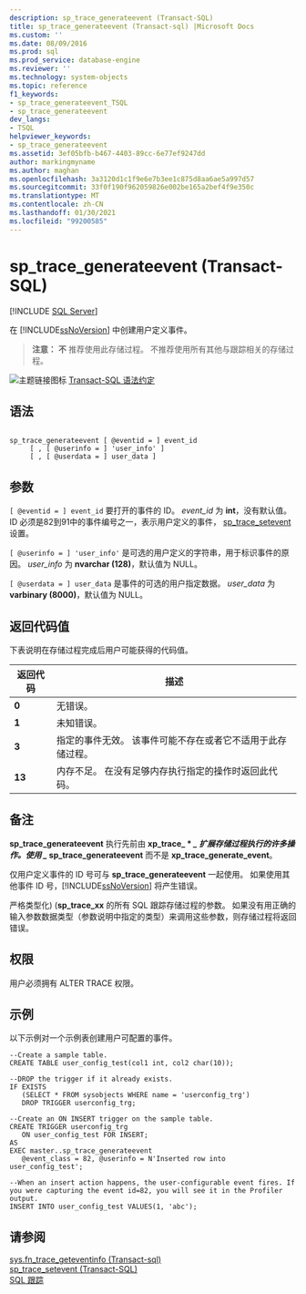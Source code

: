 ```yaml
---
description: sp_trace_generateevent (Transact-SQL)
title: sp_trace_generateevent (Transact-sql) |Microsoft Docs
ms.custom: ''
ms.date: 08/09/2016
ms.prod: sql
ms.prod_service: database-engine
ms.reviewer: ''
ms.technology: system-objects
ms.topic: reference
f1_keywords:
- sp_trace_generateevent_TSQL
- sp_trace_generateevent
dev_langs:
- TSQL
helpviewer_keywords:
- sp_trace_generateevent
ms.assetid: 3ef05bfb-b467-4403-89cc-6e77ef9247dd
author: markingmyname
ms.author: maghan
ms.openlocfilehash: 3a3120d1c1f9e6e7b3ee1c875d8aa6ae5a997d57
ms.sourcegitcommit: 33f0f190f962059826e002be165a2bef4f9e350c
ms.translationtype: MT
ms.contentlocale: zh-CN
ms.lasthandoff: 01/30/2021
ms.locfileid: "99200585"
---
```

# <a name="sp_trace_generateevent-transact-sql"></a>sp_trace_generateevent (Transact-SQL)
[!INCLUDE [SQL Server](../../includes/applies-to-version/sqlserver.md)]

  在 [!INCLUDE[ssNoVersion](../../includes/ssnoversion-md.md)] 中创建用户定义事件。  
  
>**注意：** **不** 推荐使用此存储过程。 不推荐使用所有其他与跟踪相关的存储过程。  
  
  
 ![主题链接图标](../../database-engine/configure-windows/media/topic-link.gif "“主题链接”图标") [Transact-SQL 语法约定](../../t-sql/language-elements/transact-sql-syntax-conventions-transact-sql.md)  
  
## <a name="syntax"></a>语法  
  
```  
  
sp_trace_generateevent [ @eventid = ] event_id   
     [ , [ @userinfo = ] 'user_info' ]  
     [ , [ @userdata = ] user_data ]  
```  
  
## <a name="arguments"></a>参数  
`[ @eventid = ] event_id` 要打开的事件的 ID。 *event_id* 为 **int**，没有默认值。 ID 必须是82到91中的事件编号之一，表示用户定义的事件， [sp_trace_setevent](../../relational-databases/system-stored-procedures/sp-trace-setevent-transact-sql.md)设置。  
  
`[ @userinfo = ] 'user_info'` 是可选的用户定义的字符串，用于标识事件的原因。 *user_info* 为 **nvarchar (128)**，默认值为 NULL。  
  
`[ @userdata = ] user_data` 是事件的可选的用户指定数据。 *user_data* 为 **varbinary (8000)**，默认值为 NULL。  
  
## <a name="return-code-values"></a>返回代码值  
 下表说明在存储过程完成后用户可能获得的代码值。  
  
|返回代码|描述|  
|-----------------|-----------------|  
|**0**|无错误。|  
|**1**|未知错误。|  
|**3**|指定的事件无效。 该事件可能不存在或者它不适用于此存储过程。|  
|**13**|内存不足。 在没有足够内存执行指定的操作时返回此代码。|  
  
## <a name="remarks"></a>备注  
 **sp_trace_generateevent** 执行先前由 **xp_trace_ \* *_ 扩展存储过程执行的许多操作。使用 _* sp_trace_generateevent** 而不是 **xp_trace_generate_event**。  
  
 仅用户定义事件的 ID 号可与 **sp_trace_generateevent** 一起使用。 如果使用其他事件 ID 号，[!INCLUDE[ssNoVersion](../../includes/ssnoversion-md.md)] 将产生错误。  
  
 严格类型化)  (**sp_trace_xx** 的所有 SQL 跟踪存储过程的参数。 如果没有用正确的输入参数数据类型（参数说明中指定的类型）来调用这些参数，则存储过程将返回错误。  
  
## <a name="permissions"></a>权限  
 用户必须拥有 ALTER TRACE 权限。  
  
## <a name="examples"></a>示例  
 以下示例对一个示例表创建用户可配置的事件。  
  
```  
--Create a sample table.  
CREATE TABLE user_config_test(col1 int, col2 char(10));  
  
--DROP the trigger if it already exists.  
IF EXISTS  
   (SELECT * FROM sysobjects WHERE name = 'userconfig_trg')  
   DROP TRIGGER userconfig_trg;  
  
--Create an ON INSERT trigger on the sample table.  
CREATE TRIGGER userconfig_trg  
   ON user_config_test FOR INSERT;  
AS  
EXEC master..sp_trace_generateevent  
   @event_class = 82, @userinfo = N'Inserted row into user_config_test';  
  
--When an insert action happens, the user-configurable event fires. If   
you were capturing the event id=82, you will see it in the Profiler output.  
INSERT INTO user_config_test VALUES(1, 'abc');  
```  
  
## <a name="see-also"></a>请参阅  
 [sys.fn_trace_geteventinfo &#40;Transact-sql&#41;](../../relational-databases/system-functions/sys-fn-trace-geteventinfo-transact-sql.md)   
 [sp_trace_setevent (Transact-SQL)](../../relational-databases/system-stored-procedures/sp-trace-setevent-transact-sql.md)   
 [SQL 跟踪](../../relational-databases/sql-trace/sql-trace.md)  
  
  
